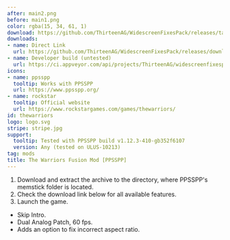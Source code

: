 ```yaml
---
after: main2.png
before: main1.png
color: rgba(15, 34, 61, 1)
download: https://github.com/ThirteenAG/WidescreenFixesPack/releases/tag/thewarriors
downloads:
- name: Direct Link
  url: https://github.com/ThirteenAG/WidescreenFixesPack/releases/download/thewarriors/TheWarriors.PPSSPP.FusionMod.zip
- name: Developer build (untested)
  url: https://ci.appveyor.com/api/projects/ThirteenAG/widescreenfixespack/artifacts/TheWarriors.PPSSPP.FusionMod.zip?branch=master
icons:
- name: ppsspp
  tooltip: Works with PPSSPP
  url: https://www.ppsspp.org/
- name: rockstar
  tooltip: Official website
  url: https://www.rockstargames.com/games/thewarriors/
id: thewarriors
logo: logo.svg
stripe: stripe.jpg
support:
  tooltip: Tested with PPSSPP build v1.12.3-410-gb352f6107
  version: Any (tested on ULUS-10213)
tag: mods
title: The Warriors Fusion Mod [PPSSPP]
---
```


1. Download and extract the archive to the directory, where PPSSPP's memstick folder is located.
2. Check the download link below for all available features.
3. Launch the game.

* Skip Intro.
* Dual Analog Patch, 60 fps.
* Adds an option to fix incorrect aspect ratio.

